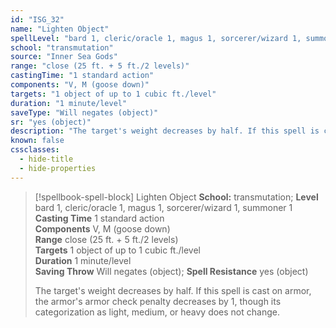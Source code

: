 ```yaml
---
id: "ISG_32"
name: "Lighten Object"
spellLevel: "bard 1, cleric/oracle 1, magus 1, sorcerer/wizard 1, summoner 1"
school: "transmutation"
source: "Inner Sea Gods"
range: "close (25 ft. + 5 ft./2 levels)"
castingTime: "1 standard action"
components: "V, M (goose down)"
targets: "1 object of up to 1 cubic ft./level"
duration: "1 minute/level"
saveType: "Will negates (object)"
sr: "yes (object)"
description: "The target's weight decreases by half. If this spell is cast on armor, the armor's armor check penalty decreases by 1, though its categorization as light, medium, or heavy does not change."
known: false
cssclasses:
  - hide-title
  - hide-properties
---
```


> [!spellbook-spell-block] Lighten Object
> **School:** transmutation; **Level** bard 1, cleric/oracle 1, magus 1, sorcerer/wizard 1, summoner 1
> **Casting Time** 1 standard action  
> **Components** V, M (goose down)  
> **Range** close (25 ft. + 5 ft./2 levels)  
> **Targets** 1 object of up to 1 cubic ft./level  
> **Duration** 1 minute/level  
> **Saving Throw** Will negates (object); **Spell Resistance** yes (object)
> 
> The target's weight decreases by half. If this spell is cast on armor, the armor's armor check penalty decreases by 1, though its categorization as light, medium, or heavy does not change.